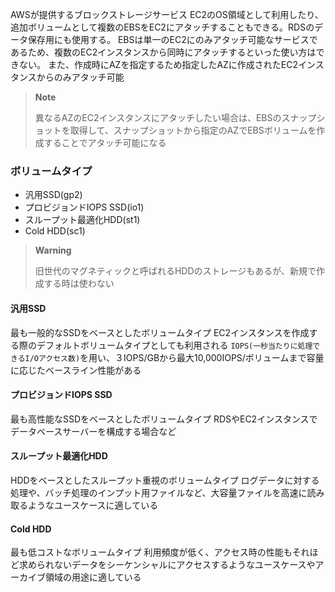 AWSが提供するブロックストレージサービス
EC2のOS領域として利用したり、追加ボリュームとして複数のEBSをEC2にアタッチすることもできる。RDSのデータ保存用にも使用する。
EBSは単一のEC2にのみアタッチ可能なサービスであるため、複数のEC2インスタンスから同時にアタッチするといった使い方はできない。
また、作成時にAZを指定するため指定したAZに作成されたEC2インスタンスからのみアタッチ可能
> **Note**
> 
> 異なるAZのEC2インスタンスにアタッチしたい場合は、EBSのスナップショットを取得して、スナップショットから指定のAZでEBSボリュームを作成することでアタッチ可能になる

### ボリュームタイプ
- 汎用SSD(gp2)
- プロビジョンドIOPS SSD(io1)
- スループット最適化HDD(st1)
- Cold HDD(sc1)

> **Warning**
> 
> 旧世代のマグネティックと呼ばれるHDDのストレージもあるが、新規で作成する時は使わない

#### 汎用SSD
最も一般的なSSDをベースとしたボリュームタイプ
EC2インスタンスを作成する際のデフォルトボリュームタイプとしても利用される
`IOPS(一秒当たりに処理できるI/Oアクセス数)`を用い、３IOPS/GBから最大10,000IOPS/ボリュームまで容量に応じたベースライン性能がある


#### プロビジョンドIOPS SSD
最も高性能なSSDをベースとしたボリュームタイプ
RDSやEC2インスタンスでデータベースサーバーを構成する場合など

#### スループット最適化HDD
HDDをベースとしたスループット重視のボリュームタイプ
ログデータに対する処理や、バッチ処理のインプット用ファイルなど、大容量ファイルを高速に読み取るようなユースケースに適している


#### Cold HDD
最も低コストなボリュームタイプ
利用頻度が低く、アクセス時の性能もそれほど求められないデータをシーケンシャルにアクセスするようなユースケースやアーカイブ領域の用途に適している


